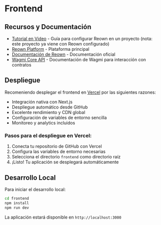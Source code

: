 # Frontend

## Recursos y Documentación

- [Tutorial en Video](https://youtu.be/lxTGqXh7LiA?si=AO12ENhMm3HTC7Qp) - Guía para configurar Reown en un proyecto (nota: este proyecto ya viene con Reown configurado)
- [Reown Platform](https://reown.com/) - Plataforma principal
- [Documentación de Reown](https://docs.reown.com/overview) - Documentación oficial
- [Wagmi Core API](https://wagmi.sh/core/api/actions/readContract) - Documentación de Wagmi para interacción con contratos

## Despliegue

Recomeniendo desplegar el frontend en [Vercel](https://vercel.com) por las siguientes razones:

- Integración nativa con Next.js
- Despliegue automático desde GitHub
- Excelente rendimiento y CDN global
- Configuración de variables de entorno sencilla
- Monitoreo y analytics incluidos

### Pasos para el despliegue en Vercel:

1. Conecta tu repositorio de GitHub con Vercel
2. Configura las variables de entorno necesarias
3. Selecciona el directorio `frontend` como directorio raíz
4. ¡Listo! Tu aplicación se desplegará automáticamente

## Desarrollo Local

Para iniciar el desarrollo local:

```bash
cd frontend
npm install
npm run dev
```

La aplicación estará disponible en `http://localhost:3000`
